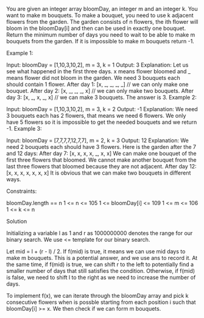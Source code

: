 You are given an integer array bloomDay, an integer m and an integer k.
You want to make m bouquets. To make a bouquet, you need to use k adjacent flowers from the garden.
The garden consists of n flowers, the ith flower will bloom in the bloomDay[i] and then can be used in exactly one bouquet.
Return the minimum number of days you need to wait to be able to make m bouquets from the garden. If it is impossible to make m bouquets return -1.

Example 1:

Input: bloomDay = [1,10,3,10,2], m = 3, k = 1
Output: 3
Explanation: Let us see what happened in the first three days. x means flower bloomed and _ means flower did not bloom in the garden.
We need 3 bouquets each should contain 1 flower.
After day 1: [x, _, _, _, _]   // we can only make one bouquet.
After day 2: [x, _, _, _, x]   // we can only make two bouquets.
After day 3: [x, _, x, _, x]   // we can make 3 bouquets. The answer is 3.
Example 2:

Input: bloomDay = [1,10,3,10,2], m = 3, k = 2
Output: -1
Explanation: We need 3 bouquets each has 2 flowers, that means we need 6 flowers. We only have 5 flowers so it is impossible to get the needed bouquets and we return -1.
Example 3:

Input: bloomDay = [7,7,7,7,12,7,7], m = 2, k = 3
Output: 12
Explanation: We need 2 bouquets each should have 3 flowers.
Here is the garden after the 7 and 12 days:
After day 7: [x, x, x, x, _, x, x]
We can make one bouquet of the first three flowers that bloomed. We cannot make another bouquet from the last three flowers that bloomed because they are not adjacent.
After day 12: [x, x, x, x, x, x, x]
It is obvious that we can make two bouquets in different ways.
 
Constraints:

bloomDay.length == n
1 <= n <= 105
1 <= bloomDay[i] <= 109
1 <= m <= 106
1 <= k <= n


Solution

Initializing a variable l as 1 and r as 1000000000 denotes the range for our binary search.
We use <= template for our binary search.

Let mid = l + (r - l) / 2. If f(mid) is true, it means we can use mid days to make m bouquets. This is a potential answer, and we use ans to record it. At the same time, if f(mid) is true, we can shift r to the left to potentially find a smaller number of days that still satisfies the condition. Otherwise, if f(mid) is false, we need to shift l to the right as we need to increase the number of days.

To implement f(x), we can iterate through the bloomDay array and pick k consecutive flowers when is possble starting from each position i such that bloomDay[i] >= x. We then check if we can form m bouquets.
